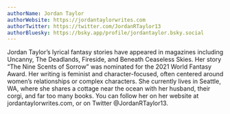 ```yaml
---
authorName: Jordan Taylor
authorWebsite: https://jordantaylorwrites.com
authorTwitter: https://twitter.com/JordanRTaylor13
authorBluesky: https://bsky.app/profile/jordantaylor.bsky.social
---
```

Jordan Taylor’s lyrical fantasy stories have appeared in magazines including Uncanny, The Deadlands, Fireside, and Beneath Ceaseless Skies. Her story “The Nine Scents of Sorrow” was nominated for the 2021 World Fantasy Award. Her writing is feminist and character-focused, often centered around women’s relationships or complex characters. She currently lives in Seattle, WA, where she shares a cottage near the ocean with her husband, their corgi, and far too many books. You can follow her on her website at jordantaylorwrites.com, or on Twitter @JordanRTaylor13.